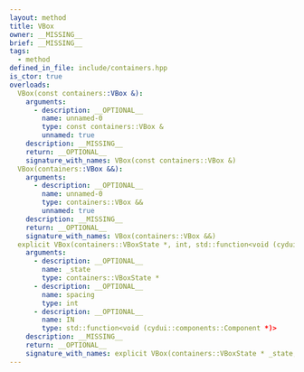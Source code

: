 ```yaml
---
layout: method
title: VBox
owner: __MISSING__
brief: __MISSING__
tags:
  - method
defined_in_file: include/containers.hpp
is_ctor: true
overloads:
  VBox(const containers::VBox &):
    arguments:
      - description: __OPTIONAL__
        name: unnamed-0
        type: const containers::VBox &
        unnamed: true
    description: __MISSING__
    return: __OPTIONAL__
    signature_with_names: VBox(const containers::VBox &)
  VBox(containers::VBox &&):
    arguments:
      - description: __OPTIONAL__
        name: unnamed-0
        type: containers::VBox &&
        unnamed: true
    description: __MISSING__
    return: __OPTIONAL__
    signature_with_names: VBox(containers::VBox &&)
  explicit VBox(containers::VBoxState *, int, std::function<void (cydui::components::Component *)>):
    arguments:
      - description: __OPTIONAL__
        name: _state
        type: containers::VBoxState *
      - description: __OPTIONAL__
        name: spacing
        type: int
      - description: __OPTIONAL__
        name: IN
        type: std::function<void (cydui::components::Component *)>
    description: __MISSING__
    return: __OPTIONAL__
    signature_with_names: explicit VBox(containers::VBoxState * _state, int spacing, std::function<void (cydui::components::Component *)> IN)
---
```

